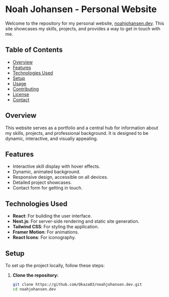 # Noah Johansen - Personal Website

Welcome to the repository for my personal website, [noahjohansen.dev](https://github.com/Okaza03/noahjohansen.dev). This site showcases my skills, projects, and provides a way to get in touch with me.

## Table of Contents

- [Overview](#overview)
- [Features](#features)
- [Technologies Used](#technologies-used)
- [Setup](#setup)
- [Usage](#usage)
- [Contributing](#contributing)
- [License](#license)
- [Contact](#contact)

## Overview

This website serves as a portfolio and a central hub for information about my skills, projects, and professional background. It is designed to be dynamic, interactive, and visually appealing.

## Features

- Interactive skill display with hover effects.
- Dynamic, animated background.
- Responsive design, accessible on all devices.
- Detailed project showcases.
- Contact form for getting in touch.

## Technologies Used

- **React**: For building the user interface.
- **Next.js**: For server-side rendering and static site generation.
- **Tailwind CSS**: For styling the application.
- **Framer Motion**: For animations.
- **React Icons**: For iconography.

## Setup

To set up the project locally, follow these steps:

1. **Clone the repository:**
   ```sh
   git clone https://github.com/Okaza03/noahjohansen.dev.git
   cd noahjohansen.dev
